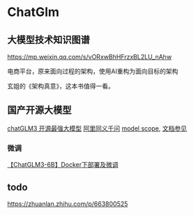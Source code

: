 # ChatGlm




## 大模型技术知识图谱

https://mp.weixin.qq.com/s/vORxwBhHFrzxBL2LU_nAhw

电商平台，原来面向过程的架构，使用AI重构为面向目标的架构

玄姐的《架构真意》，这本书值得一看。

## 国产开源大模型

[chatGLM3 开源最强大模型](https://github.com/THUDM/ChatGLM3)
[阿里同义千问](https://github.com/QwenLM/Qwen)
[model scope](https://github.com/modelscope/modelscope), [文档参见](https://www.modelscope.cn/docs)

### 微调

[【ChatGLM3-6B】Docker下部署及微调](https://blog.csdn.net/weixin_43464964/article/details/134593675)


## todo

https://zhuanlan.zhihu.com/p/663800525


